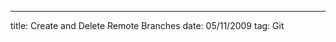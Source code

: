 --- 
title: Create and Delete Remote Branches
date:  05/11/2009
tag:   Git

<script src="http://gist.github.com/348358.js"></script>
